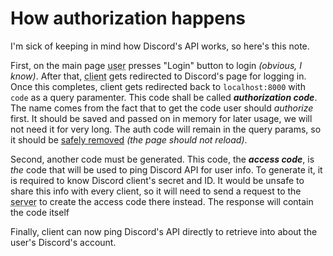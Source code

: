 # How authorization happens

I'm sick of keeping in mind how Discord's API works, so here's this note.

First, on the main page <abbr title="Human operating the client">user</abbr> presses "Login" button to login *(obvious, I know)*. After that, <abbr title="Usually a web browser">client</abbr> gets redirected to Discord's page for logging in. Once this completes, client gets redirected back to `localhost:8000` with `code` as a query paramenter. This code shall be called ***authorization code***. The name comes from the fact that to get the code user should *authorize* first. It should be saved and passed on in memory for later usage, we will not need it for very long. The auth code will remain in the query params, so it should be [safely removed](https://stackoverflow.com/questions/22753052/remove-url-parameters-without-refreshing-page) *(the page should not reload)*.

Second, another code must be generated. This code, the ***access code***, is *the* code that will be used to ping Discord API for user info. To generate it, it is required to know Discord client's secret and ID. It would be unsafe to share this info with every client, so it will need to send a request to the <abbr title="Machine that hosts frontend and backend code">server</abbr> to create the access code there instead. The response will contain the code itself

Finally, client can now ping Discord's API directly to retrieve into about the user's Discord's account.

